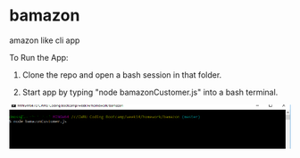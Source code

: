 # bamazon
amazon like cli app


To Run the App:

1. Clone the repo and open a bash session in that folder.

2.  Start app by typing "node bamazonCustomer.js" into a bash terminal.

![Alt text](./img/step1.png?raw=true "Step 1")